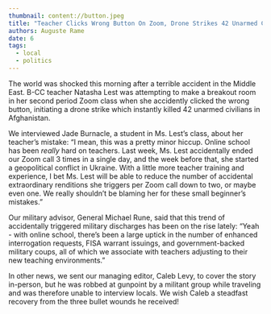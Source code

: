 ```yaml
---
thumbnail: content://button.jpeg
title: "Teacher Clicks Wrong Button On Zoom, Drone Strikes 42 Unarmed Civilians"
authors: Auguste Rame
date: 6
tags:
  - local
  - politics
---
```


The world was shocked this morning after a terrible accident in the Middle East. B-CC teacher Natasha Lest was attempting to make a breakout room in her second period Zoom class when she accidently clicked the wrong button, initiating a drone strike which instantly killed 42 unarmed civilians in Afghanistan.

We interviewed Jade Burnacle, a student in Ms. Lest’s class, about her teacher’s mistake: “I mean, this was a pretty minor hiccup. Online school has been *really* hard on teachers. Last week, Ms. Lest accidentally ended our Zoom call 3 times in a single day, and the week before that, she started a geopolitical conflict in Ukraine. With a little more teacher training and experience, I bet Ms. Lest will be able to reduce the number of accidental extraordinary renditions she triggers per Zoom call down to two, or maybe even one. We really shouldn’t be blaming her for these small beginner’s mistakes.”

Our military advisor, General Michael Rune, said that this trend of accidentally triggered military discharges has been on the rise lately: “Yeah - with online school, there’s been a large uptick in the number of enhanced interrogation requests, FISA warrant issuings, and government-backed military coups, all of which we associate with teachers adjusting to their new teaching environments.”

In other news, we sent our managing editor, Caleb Levy, to cover the story in-person, but he was robbed at gunpoint by a militant group while traveling and was therefore unable to interview locals. We wish Caleb a steadfast recovery from the three bullet wounds he received!
